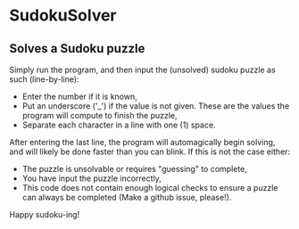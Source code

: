 # SudokuSolver
## Solves a Sudoku puzzle
Simply run the program, and then input the (unsolved) sudoku puzzle as such (line-by-line):
  - Enter the number if it is known,
  - Put an underscore ('_') if the value is not given. These are the values the program will compute to finish the puzzle,
  - Separate each character in a line with one (1) space.
  
After entering the last line, the program will automagically begin solving, and will likely be done faster than you can blink. If this is not the case either:
  - The puzzle is unsolvable or requires "guessing" to complete,
  - You have input the puzzle incorrectly,
  - This code does not contain enough logical checks to ensure a puzzle can always be completed (Make a github issue, please!).

Happy sudoku-ing!
